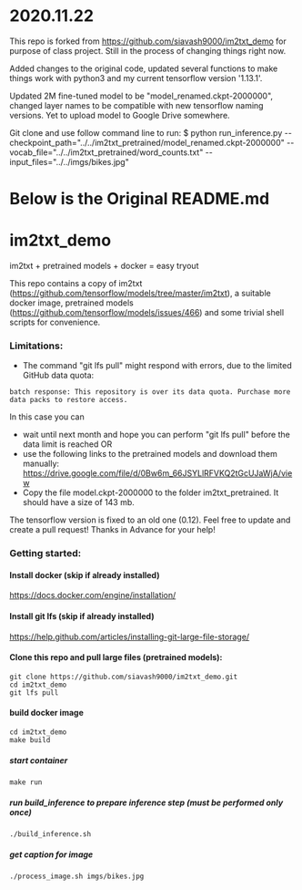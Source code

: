 # 2020.11.22
This repo is forked from https://github.com/siavash9000/im2txt_demo for purpose of class project. Still in the process of changing things right now.

Added changes to the original code, updated several functions to make things work with python3 and my current tensorflow version '1.13.1'.

Updated 2M fine-tuned model to be "model_renamed.ckpt-2000000", changed layer names to be compatible with new tensorflow naming versions. Yet to upload model to Google Drive somewhere.

Git clone and use follow command line to run: 
$ python run_inference.py --checkpoint_path="../../im2txt_pretrained/model_renamed.ckpt-2000000" --vocab_file="../../im2txt_pretrained/word_counts.txt" --input_files="../../imgs/bikes.jpg"



# Below is the Original README.md

# im2txt_demo
im2txt + pretrained models + docker = easy tryout

This repo contains a copy of im2txt (https://github.com/tensorflow/models/tree/master/im2txt), 
a suitable docker image, pretrained models (https://github.com/tensorflow/models/issues/466) and 
some trivial shell scripts for convenience.

### Limitations:
* The command "git lfs pull" might respond with errors, due to the limited GitHub data quota:  
```                                                                                                                           
batch response: This repository is over its data quota. Purchase more data packs to restore access. 
```
  In this case you can 
  - wait until next month and hope you can perform "git lfs pull" before the data limit is reached OR
  - use the following links to the pretrained models and download them manually:
     https://drive.google.com/file/d/0Bw6m_66JSYLlRFVKQ2tGcUJaWjA/view
  - Copy the file model.ckpt-2000000 to the folder im2txt_pretrained. It should have a size of 143 mb.

The tensorflow version is fixed to an old one (0.12). Feel free to update and create a pull request! Thanks in Advance for your help!

### Getting started:

#### Install docker (skip if already installed)
https://docs.docker.com/engine/installation/

#### Install git lfs (skip if already installed)
https://help.github.com/articles/installing-git-large-file-storage/

#### Clone this repo and pull large files (pretrained models):
```
git clone https://github.com/siavash9000/im2txt_demo.git
cd im2txt_demo
git lfs pull
```

#### build docker image
```
cd im2txt_demo
make build
```

##### start container
```
make run
```

##### run build_inference to prepare inference step (must be performed only once)
```
./build_inference.sh
```
##### get caption for image
```
./process_image.sh imgs/bikes.jpg
```
